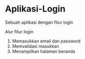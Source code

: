 # Aplikasi-Login
Sebuah aplikasi dengan fitur login

Alur fitur login
1. Memasukkan email dan password
2. Memvalidasi masukkan
3. Menampilkan halaman beranda

